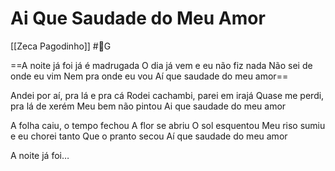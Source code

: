 # Ai Que Saudade do Meu Amor
[[Zeca Pagodinho]] #🎼️G 

==A noite já foi já é madrugada
O dia já vem e eu não fiz nada
Não sei de onde eu vim
Nem pra onde eu vou
Aí que saudade do meu amor==

Andei por aí, pra lá e pra cá
Rodei cachambi, parei em irajá
Quase me perdi, pra lá de xerém
Meu bem não pintou
Ai que saudade do meu amor

A folha caiu, o tempo fechou
A flor se abriu
O sol esquentou
Meu riso sumiu e eu chorei tanto
Que o pranto secou
Aí que saudade do meu amor

A noite já foi…